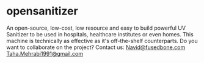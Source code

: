# opensanitizer
An open-source, low-cost, low resource and easy to build powerful UV Sanitizer to be used in hospitals, healthcare institutes or even homes. This machine is technically as effective as it's off-the-shelf counterparts. Do you want to collaborate on the project? Contact us: Navid@fusedbone.com Taha.Mehrabi1991@gmail.com
